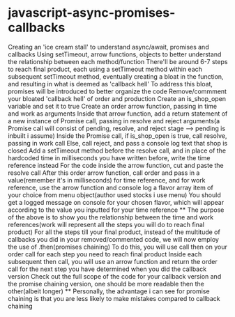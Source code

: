 # javascript-async-promises-callbacks

Creating an 'ice cream stall' to understand async/await, promises and callbacks
Using setTimeout, arrow functions, objects to better understand the relationship between each method/function
There'll be around 6-7 steps to reach final product, each using a setTimeout method within each subsequent setTimeout method, eventually creating a bloat in the function, and resulting in what is deemed as 'callback hell'
To address this bloat, promises will be introduced to better organize the code
Remove/commment your bloated 'callback hell' of order and production
Create an is_shop_open variable and set it to true
Create an order arrow function, passing in time and work as arguments
Inside that arrow function, add a return statement of a new instance of Promise call, passing in resolve and reject arguments(a Promise call will consist of pending, resolve, and reject stage --> pending is inbuilt i assume)
Inside the Promise call, if is_shop_open is true, call resolve, passing in work call
Else, call reject, and pass a console log text that shop is closed
Add a setTimeout method before the resolve call, and in place of the hardcoded time in milliseconds you have written before, write the time reference instead
For the code inside the arrow function, cut and paste the resolve call
After this order arrow function, call order and pass in a value(remember it's in milliseconds) for time reference, and for work reference, use the arrow function and console log a flavor array item of your choice from menu object(author used stocks i use menu)
You should get a logged message on console for your chosen flavor, which will appear according to the value you inputted for your time reference
\*\* The purpose of the above is to show you the relationship between the time and work references(work will represent all the steps you will do to reach final product)
For all the steps till your final product, instead of the multitude of callbacks you did in your removed/commented code, we will now employ the use of .then(promises chaining)
To do this, you will use call then on your order call for each step you need to reach final product
Inside each subsequent then call, you will use an arrow function and return the order call for the next step you have determined when you did the callback version
Check out the full scope of the code for your callback version and the promise chaining version, one should be more readable then the other(albeit longer)
\*\* Personally, the advantage i can see for promise chaining is that you are less likely to make mistakes compared to callback chaining
